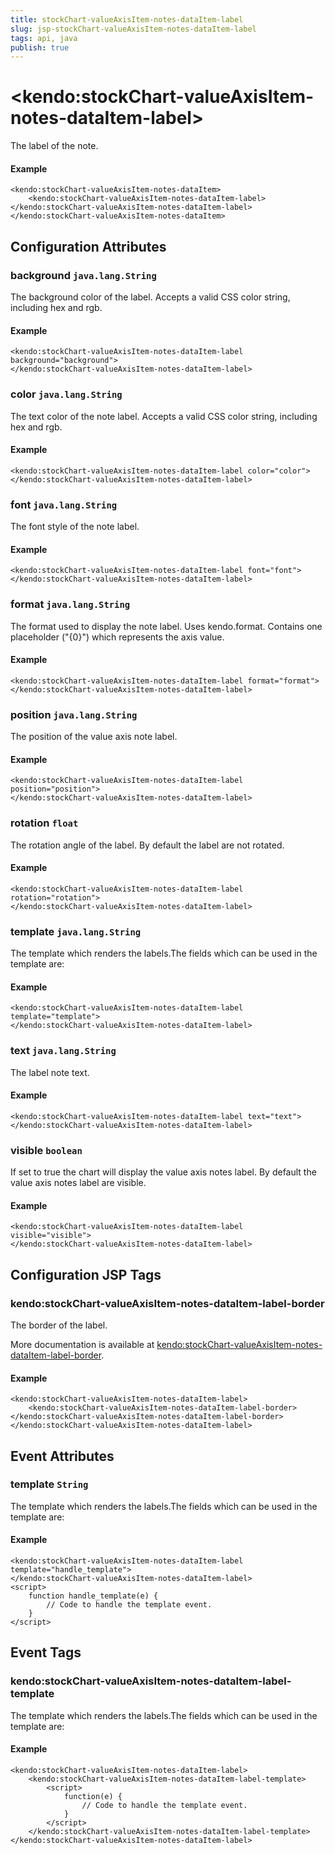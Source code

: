 ```yaml
---
title: stockChart-valueAxisItem-notes-dataItem-label
slug: jsp-stockChart-valueAxisItem-notes-dataItem-label
tags: api, java
publish: true
---
```


# \<kendo:stockChart-valueAxisItem-notes-dataItem-label\>

The label of the note.

#### Example
    <kendo:stockChart-valueAxisItem-notes-dataItem>
        <kendo:stockChart-valueAxisItem-notes-dataItem-label></kendo:stockChart-valueAxisItem-notes-dataItem-label>
    </kendo:stockChart-valueAxisItem-notes-dataItem>

## Configuration Attributes

### background `java.lang.String`

The background color of the label. Accepts a valid CSS color string, including hex and rgb.

#### Example
    <kendo:stockChart-valueAxisItem-notes-dataItem-label background="background">
    </kendo:stockChart-valueAxisItem-notes-dataItem-label>

### color `java.lang.String`

The text color of the note label. Accepts a valid CSS color string, including hex and rgb.

#### Example
    <kendo:stockChart-valueAxisItem-notes-dataItem-label color="color">
    </kendo:stockChart-valueAxisItem-notes-dataItem-label>

### font `java.lang.String`

The font style of the note label.

#### Example
    <kendo:stockChart-valueAxisItem-notes-dataItem-label font="font">
    </kendo:stockChart-valueAxisItem-notes-dataItem-label>

### format `java.lang.String`

The format used to display the note label. Uses kendo.format. Contains one placeholder ("{0}") which represents the axis value.

#### Example
    <kendo:stockChart-valueAxisItem-notes-dataItem-label format="format">
    </kendo:stockChart-valueAxisItem-notes-dataItem-label>

### position `java.lang.String`

The position of the value axis note label.

#### Example
    <kendo:stockChart-valueAxisItem-notes-dataItem-label position="position">
    </kendo:stockChart-valueAxisItem-notes-dataItem-label>

### rotation `float`

The rotation angle of the label. By default the label are not rotated.

#### Example
    <kendo:stockChart-valueAxisItem-notes-dataItem-label rotation="rotation">
    </kendo:stockChart-valueAxisItem-notes-dataItem-label>

### template `java.lang.String`

The template which renders the labels.The fields which can be used in the template are:

#### Example
    <kendo:stockChart-valueAxisItem-notes-dataItem-label template="template">
    </kendo:stockChart-valueAxisItem-notes-dataItem-label>

### text `java.lang.String`

The label note text.

#### Example
    <kendo:stockChart-valueAxisItem-notes-dataItem-label text="text">
    </kendo:stockChart-valueAxisItem-notes-dataItem-label>

### visible `boolean`

If set to true the chart will display the value axis notes label. By default the value axis notes label are visible.

#### Example
    <kendo:stockChart-valueAxisItem-notes-dataItem-label visible="visible">
    </kendo:stockChart-valueAxisItem-notes-dataItem-label>


##  Configuration JSP Tags

### kendo:stockChart-valueAxisItem-notes-dataItem-label-border

The border of the label.

More documentation is available at [kendo:stockChart-valueAxisItem-notes-dataItem-label-border](/kendo-ui/api/wrappers/jsp/stockchart/valueaxisitem-notes-dataitem-label-border).

#### Example

    <kendo:stockChart-valueAxisItem-notes-dataItem-label>
        <kendo:stockChart-valueAxisItem-notes-dataItem-label-border></kendo:stockChart-valueAxisItem-notes-dataItem-label-border>
    </kendo:stockChart-valueAxisItem-notes-dataItem-label>


## Event Attributes

### template `String`

The template which renders the labels.The fields which can be used in the template are:


#### Example
    <kendo:stockChart-valueAxisItem-notes-dataItem-label template="handle_template">
    </kendo:stockChart-valueAxisItem-notes-dataItem-label>
    <script>
        function handle_template(e) {
            // Code to handle the template event.
        }
    </script>

## Event Tags

### kendo:stockChart-valueAxisItem-notes-dataItem-label-template

The template which renders the labels.The fields which can be used in the template are:


#### Example
    <kendo:stockChart-valueAxisItem-notes-dataItem-label>
        <kendo:stockChart-valueAxisItem-notes-dataItem-label-template>
            <script>
                function(e) {
                    // Code to handle the template event.
                }
            </script>
        </kendo:stockChart-valueAxisItem-notes-dataItem-label-template>
    </kendo:stockChart-valueAxisItem-notes-dataItem-label>

